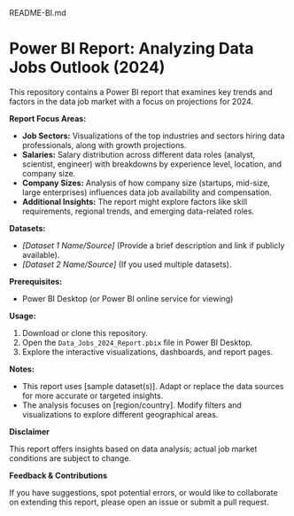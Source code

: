 README-BI.md
# Power BI Report:  Analyzing Data Jobs Outlook (2024)

This repository contains a Power BI report that examines key trends and factors in the data job market with a focus on projections for 2024.

**Report Focus Areas:**

* **Job Sectors:**  Visualizations of the top industries and sectors hiring data professionals, along with growth projections.
* **Salaries:** Salary distribution across different data roles (analyst, scientist, engineer) with breakdowns by experience level, location, and company size.
* **Company Sizes:**  Analysis of how company size (startups, mid-size, large enterprises) influences data job availability and compensation.
* **Additional Insights:** The report might explore factors like skill requirements, regional trends, and emerging data-related roles.

**Datasets:**

* *[Dataset 1 Name/Source]* (Provide a brief description and link if publicly available).
* *[Dataset 2 Name/Source]* (If you used multiple datasets).

**Prerequisites:**

* Power BI Desktop (or Power BI online service for viewing)

**Usage:**

1. Download or clone this repository.
2. Open the `Data_Jobs_2024_Report.pbix` file in Power BI Desktop.
3. Explore the interactive visualizations, dashboards, and report pages.

**Notes:**

* This report uses [sample dataset(s)].  Adapt or replace the data sources for more accurate or targeted insights.
* The analysis focuses on [region/country]. Modify filters and visualizations to explore different geographical areas.

**Disclaimer**

This report offers insights based on data analysis; actual job market conditions are subject to change.

**Feedback & Contributions**

If you have suggestions, spot potential errors, or would like to collaborate on extending this report, please open an issue or submit a pull request.

